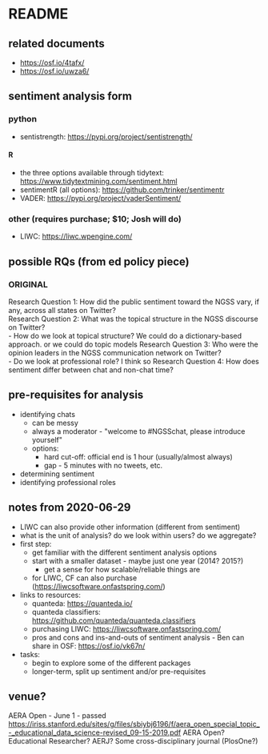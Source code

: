 # README

## related documents

- https://osf.io/4tafx/
- https://osf.io/uwza6/

## sentiment analysis form

### python

- sentistrength: https://pypi.org/project/sentistrength/

#### R

- the three options available through tidytext: https://www.tidytextmining.com/sentiment.html
- sentimentR (all options): https://github.com/trinker/sentimentr
- VADER:  https://pypi.org/project/vaderSentiment/

### other (requires purchase; $10; Josh will do)
- LIWC: https://liwc.wpengine.com/

## possible RQs (from ed policy piece)

### ORIGINAL 

Research Question 1: How did the public sentiment toward the NGSS vary, if any, across all states on Twitter?  
Research Question 2: What was the topical structure in the NGSS discourse on Twitter?  
    - How do we look at topical structure? We could do a dictionary-based approach. or we could do topic models
Research Question 3: Who were the opinion leaders in the NGSS communication network on Twitter?  
    - Do we look at professional role? I think so
Research Question 4: How does sentiment differ between chat and non-chat time?

## pre-requisites for analysis

- identifying chats
    - can be messy
    - always a moderator - "welcome to #NGSSchat, please introduce yourself"
    - options:
        - hard cut-off: official end is 1 hour (usually/almost always)
        - gap - 5 minutes with no tweets, etc.
- determining sentiment
- identifying professional roles

## notes from 2020-06-29

- LIWC can also provide other information (different from sentiment)
- what is the unit of analysis? do we look within users? do we aggregate?
- first step: 
    - get familiar with the different sentiment analysis options
    - start with a smaller dataset - maybe just one year (2014? 2015?)
        - get a sense for how scalable/reliable things are 
    - for LIWC, CF can also purchase (https://liwcsoftware.onfastspring.com/)
- links to resources:
    - quanteda: https://quanteda.io/
    - quanteda classifiers: https://github.com/quanteda/quanteda.classifiers
    - purchasing LIWC: https://liwcsoftware.onfastspring.com/
    - pros and cons and ins-and-outs of sentiment analysis - Ben can share in OSF: https://osf.io/vk67n/
- tasks:
    - begin to explore some of the different packages
    - longer-term, split up sentiment and/or pre-requisites

## venue?

AERA Open - June 1 - passed https://iriss.stanford.edu/sites/g/files/sbiybj6196/f/aera_open_special_topic_-_educational_data_science-revised_09-15-2019.pdf
AERA Open?
Educational Researcher?
AERJ?
Some cross-disciplinary journal (PlosOne?)
